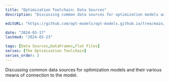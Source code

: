 ```yaml
---
title: "Optimization Toolchain: Data Sources"
description: "Discussing common data sources for optimization models and their various means of connection to the model."

editURL: "https://github.com/opt-models/opt-models.github.io/tree/main/content/compendium/toolchain-data-sources/index.md"

date: "2024-03-17"
lastmod: "2024-03-23"

tags: [Data Sources,DataFrames,Flat Files]
series: [The Optimization Toolchain]
series_order: 3
---
```


Discussing common data sources for optimization models and their various means of connection to the model.
